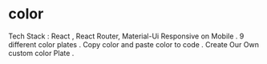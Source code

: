 # color
 

Tech Stack : React , React Router, Material-Ui 
Responsive on Mobile .
9 different color plates .
Copy color and paste color to code .
Create Our Own custom color Plate .
